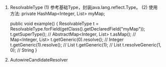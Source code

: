1. ResolvableType
	(1) 参考基础Type，封装java.lang.reflect.Type。
	(2) 使用方法:
	private HashMap<Integer, List<String>> myMap;
  
    public void example() {
        ResolvableType t = ResolvableType.forField(getClass().getDeclaredField("myMap"));
        t.getSuperType(); // AbstractMap<Integer, List<String>>
        t.asMap(); // Map<Integer, List<String>>
        t.getGeneric(0).resolve(); // Integer
        t.getGeneric(1).resolve(); // List
        t.getGeneric(1); // List<String>
        t.resolveGeneric(1, 0); // String
    }

2. AutowireCandidateResolver

